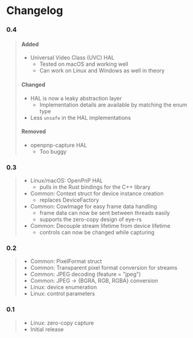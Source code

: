 # Changelog

### 0.4
> #### Added
> * Universal Video Class (UVC) HAL
>   - Tested on macOS and working well
>   - Can work on Linux and Windows as well in theory
> #### Changed
> * HAL is now a leaky abstraction layer
>   - Implementation details are available by matching the enum type
> * Less `unsafe` in the HAL implementations
> #### Removed
> * openpnp-capture HAL
>   - Too buggy

### 0.3
> * Linux/macOS: OpenPnP HAL
>   - pulls in the Rust bindings for the C++ library
> * Common: Context struct for device instance creation
>   - replaces DeviceFactory
> * Common: CowImage for easy frame data handling
>   - frame data can now be sent between threads easily
>   - supports the zero-copy design of eye-rs
> * Common: Decouple stream lifetime from device lifetime
>   - controls can now be changed while capturing

### 0.2
> * Common: PixelFormat struct
> * Common: Transparent pixel format conversion for streams
> * Common: JPEG decoding (feature = "jpeg")
> * Common: JPEG -> {BGRA, RGB, RGBA} conversion
> * Linux: device enumeration
> * Linux: control parameters

### 0.1
> * Linux: zero-copy capture
> * Initial release
